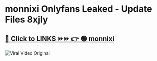 
 # monnixi Onlyfans Leaked - Update Files 8xjly

## <h2><a href="https://clipsfans.com/monnixi&ref=git">🔗 Click to LINKS ⏩⏩ 👉 🟢 monnixi </a></h2>

<a href="https://clipsfans.com/monnixi&ref=git" rel="nofollow" data-target="animated-image.originalLink"><img src="https://i.ibb.co.com/xMMVF88/686577567.gif" alt="Viral Video Original" style="max-width: 100%; display: inline-block;" data-target="animated-image.originalImage"></a>

